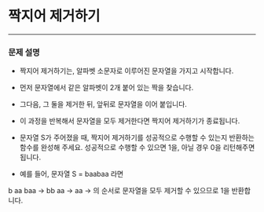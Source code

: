 # 짝지어 제거하기
***

### 문제 설명

- 짝지어 제거하기는, 알파벳 소문자로 이루어진 문자열을 가지고 시작합니다. 
- 먼저 문자열에서 같은 알파벳이 2개 붙어 있는 짝을 찾습니다. 
- 그다음, 그 둘을 제거한 뒤, 앞뒤로 문자열을 이어 붙입니다. 
- 이 과정을 반복해서 문자열을 모두 제거한다면 짝지어 제거하기가 종료됩니다. 
- 문자열 S가 주어졌을 때, 짝지어 제거하기를 성공적으로 수행할 수 있는지 반환하는 함수를 완성해 주세요. 성공적으로 수행할 수 있으면 1을, 아닐 경우 0을 리턴해주면 됩니다.

- 예를 들어, 문자열 S = baabaa 라면

b aa baa → bb aa → aa → 의 순서로 문자열을 모두 제거할 수 있으므로 1을 반환합니다.